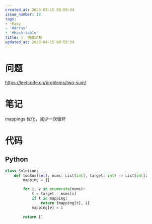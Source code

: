 ```yaml
---
created_at: 2023-04-15 08:59:34
issue_number: 18
tags:
- ~Easy
- '#Array'
- '#Hash-table'
title: 1. 两数之和
updated_at: 2023-04-15 08:59:34
---
```


# 问题

https://leetcode.cn/problems/two-sum/

# 笔记

mappings 优化，减少一次循环

# 代码

## Python

```python
class Solution:
    def twoSum(self, nums: List[int], target: int) -> List[int]:
        mapping = {}

        for i, v in enumerate(nums):
            t = target - nums[i]
            if t in mapping:
                return [mapping[t], i]
            mapping[v] = i
        
        return []
```
